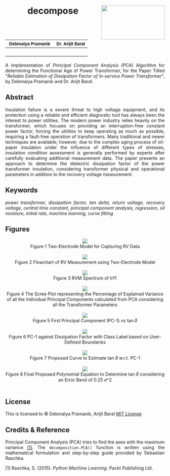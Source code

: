 <h1 align = "center">
	decompose<img src = "./assets/LogoMakr-6pNJd4.png" height = "108" width = "200" align = "right" /><br><br>
	<table align = "center">
		<!-- using TAB-SPACE = 2 - as long lines present -->
		<thead>
			<tr>
				<th><sub>Debmalya Pramanik</sub></th>
				<th><sub>Dr. Arijit Baral</sub></th>
			</tr>
		</thead>
		<tbody>
			<tr>
				<td>
					<a href = "https://www.linkedin.com/in/dpramanik/"><img height="16" width="16" src="https://unpkg.com/simple-icons@v3/icons/linkedin.svg"/></a>
					<a href = "https://github.com/ZenithClown"><img height="16" width="16" src="https://unpkg.com/simple-icons@v3/icons/github.svg"/></a>
					<a href = "https://gitlab.com/ZenithClown/"><img height="16" width="16" src="https://unpkg.com/simple-icons@v3/icons/gitlab.svg"/></a>
					<a href = "https://www.researchgate.net/profile/Debmalya_Pramanik2"><img height="16" width="16" src="https://unpkg.com/simple-icons@v3/icons/researchgate.svg"/></a>
					<a href = "https://www.kaggle.com/dPramanik/"><img height="16" width="16" src="https://unpkg.com/simple-icons@v3/icons/kaggle.svg"/></a>
					<a href = "https://app.pluralsight.com/profile/Debmalya-Pramanik/"><img height="16" width="16" src="https://unpkg.com/simple-icons@v3/icons/pluralsight.svg"/></a>
					<a href = "https://stackoverflow.com/users/6623589/"><img height="16" width="16" src="https://unpkg.com/simple-icons@v3/icons/stackoverflow.svg"/></a>
				</td>
				<td>
					<a href = "https://www.linkedin.com/in/arijit-baral-2a2b4819/"><img height="16" width="16" src="https://unpkg.com/simple-icons@v3/icons/linkedin.svg"/></a>
					<a href = "https://scholar.google.com/citations?user=PYdjFe8AAAAJ&hl=en"><img height="16" width="16" src="https://unpkg.com/simple-icons@v3/icons/googlescholar.svg"/></a>
				</td>
			</tr>
		</tbody>
	</table>
</h1>

<p align = "justify">A implementation of <i>Principal Component Analysis (PCA)</i> Algorithm for determining the Functional Age of Power Transformer, for the Paper Titled "<i>Reliable Estimation of Dissipation Factor of In-service Power Transformer</i>", by Debmalya Pramanik and Dr. Arijit Baral.</p>

## Abstract

<p align = "justify">Insulation failure is a severe threat to high voltage equipment, and its protection using a reliable and efficient diagnostic tool has always been the interest to power utilities. The modern power industry relies heavily on the transformer, which focuses on providing an interruption-free constant power factor, forcing the utilities to keep operating as much as possible, requiring a fault-free operation of transformers. Many traditional and newer techniques are available; however, due to the complex aging process of oil-paper insulation under the influence of different types of stresses, insulation condition assessment is generally performed by experts after carefully evaluating additional measurement data. The paper presents an approach to determine the dielectric dissipation factor of the power transformer insulation, considering transformer physical and operational parameters in addition to the recovery voltage measurement.</p>

## Keywords

<p align = "justify"><i>power transformer, dissipation factor, tan delta, return voltage, recovery voltage, central time constant, principal component analysis, regression, oil moisture, initial rate, machine learning, curve fitting</i></p>

## Figures

<p align = "center">
<img src = "./assets/figures/Figure 1 Two-Electrode Model for Capturing RV Data.jpeg" /><br>
Figure 1 Two-Electrode Model for Capturing RV Data<br><br>
<img src = "./assets/figures/Figure 2 Flowchart of RV Measurement using Two-Electrode Model.png" /><br>
Figure 2 Flowchart of RV Measurement using Two-Electrode Model<br><br>
<img src = "./assets/figures/Figure 3 RVM Spectrum of trf1.svg" /><br>
Figure 3 RVM Spectrum of trf1<br><br>
<img src = "./assets/figures/Figure 4 The Scree Plot representing the Percentage of Explained Variance of all the Individual Principal Components calculated from PCA considering all the Transformer Parameters.svg" /><br>
Figure 4 The Scree Plot representing the Percentage of Explained Variance of all the Individual Principal Components calculated from PCA considering all the Transformer Parameters<br><br>
<img src = "./assets/figures/Figure 5 First Principal Component (PC-1) vs tan 𝛿.svg" /><br>
Figure 5 First Principal Component (PC-1) vs tan 𝛿<br><br>
<img src = "./assets/figures/Figure 6 PC-1 against Dissipation Factor with Class Label based on User-Defined Boundaries.svg" /><br>
Figure 6 PC-1 against Dissipation Factor with Class Label based on User-Defined Boundaries<br><br>
<img src = "./assets/figures/Figure 7 Proposed Curve to Estimate tan 𝛿 w.r.t. PC-1.svg" /><br>
Figure 7 Proposed Curve to Estimate tan 𝛿 w.r.t. PC-1<br><br>
<img src = "./assets/figures/Figure 8 Final Proposed Polynomial Equation to Determine tan 𝛿 considering an Error Band of 0.25 𝜎^2.svg" /><br>
Figure 8 Final Proposed Polynomial Equation to Determine tan 𝛿 considering an Error Band of 0.25 𝜎^2<br><br>
</p>

## License

This is licensed to &copy; Debmalya Pramanik, Arijit Baral [MIT License](LICENSE)

## Credits & Reference

<p align = "justify">Principal Component Analysis (PCA) tries to find the axes with the maximum variance <a href = "https://sebastianraschka.com/Articles/2014_pca_step_by_step.html">[1]</a>. The <code>decomposition.PCA()</code> function is written using the mathematical formulation and step-by-step guide provided by Sebastian Raschka.

[1] Raschka, S. (2015). _Python Machine Learning_. Packt Publishing Ltd.
